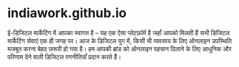 # indiawork.github.io
ई-डिजिटल मार्केटिंग में आपका स्वागत है – यह एक ऐसा प्लेटफ़ॉर्म है जहाँ आपको मिलती हैं सभी डिजिटल मार्केटिंग सेवाएं एक ही जगह पर। आज के डिजिटल युग में, किसी भी व्यवसाय के लिए ऑनलाइन उपस्थिति मजबूत करना बेहद ज़रूरी हो गया है। हम आपकी ब्रांड को ऑनलाइन पहचान दिलाने के लिए आधुनिक और परिणाम देने वाली डिजिटल रणनीतियाँ प्रदान करते हैं।  
